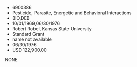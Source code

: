 * 6900386
* Pesticide, Parasite, Energetic and Behavioral Interactions
* BIO,DEB
* 10/01/1969,06/30/1976
* Robert Robel, Kansas State University
* Standard Grant
*   name not available
* 06/30/1976
* USD 122,900.00

NONE